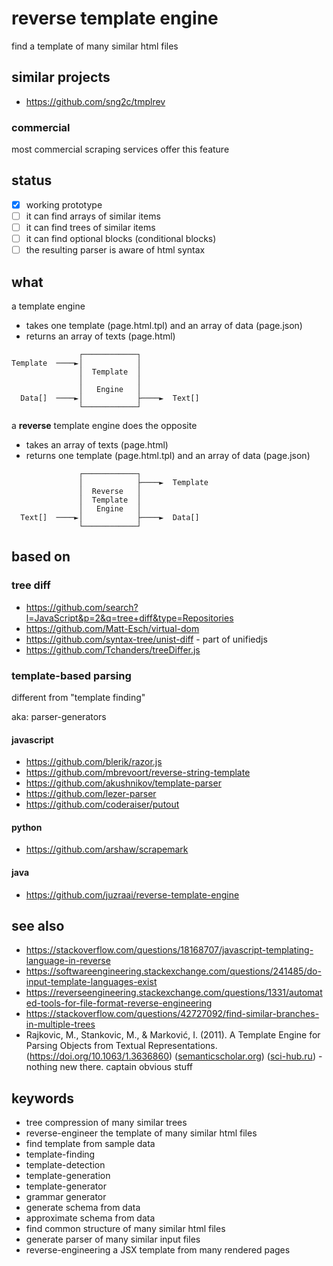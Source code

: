 # reverse template engine

find a template of many similar html files

## similar projects

- https://github.com/sng2c/tmplrev

### commercial

most commercial scraping services offer this feature

## status

- [x] working prototype
- [ ] it can find arrays of similar items
- [ ] it can find trees of similar items
- [ ] it can find optional blocks (conditional blocks)
- [ ] the resulting parser is aware of html syntax

## what

a template engine

- takes one template (page.html.tpl) and an array of data (page.json)
- returns an array of texts (page.html)

```
               ┌────────────┐
Template  ────►│            │
               │  Template  │
               │            │
               │   Engine   │
  Data[]  ────►│            ├────►  Text[]
               └────────────┘
```

a **reverse** template engine does the opposite

- takes an array of texts (page.html)
- returns one template (page.html.tpl) and an array of data (page.json)

```
               ┌────────────┐
               │            ├────►  Template
               │  Reverse   │
               │  Template  │
               │   Engine   │
  Text[]  ────►│            ├────►  Data[]
               └────────────┘
```

## based on

### tree diff

- https://github.com/search?l=JavaScript&p=2&q=tree+diff&type=Repositories
- https://github.com/Matt-Esch/virtual-dom
- https://github.com/syntax-tree/unist-diff - part of unifiedjs
- https://github.com/Tchanders/treeDiffer.js

### template-based parsing

different from "template finding"

aka: parser-generators

#### javascript

- https://github.com/blerik/razor.js
- https://github.com/mbrevoort/reverse-string-template
- https://github.com/akushnikov/template-parser
- https://github.com/lezer-parser
- https://github.com/coderaiser/putout

#### python

- https://github.com/arshaw/scrapemark

#### java

- https://github.com/juzraai/reverse-template-engine

## see also

- https://stackoverflow.com/questions/18168707/javascript-templating-language-in-reverse
- https://softwareengineering.stackexchange.com/questions/241485/do-input-template-languages-exist
- https://reverseengineering.stackexchange.com/questions/1331/automated-tools-for-file-format-reverse-engineering
- https://stackoverflow.com/questions/42727092/find-similar-branches-in-multiple-trees
- Rajkovic, M., Stankovic, M., & Marković, I. (2011). A Template Engine for Parsing Objects from Textual Representations. (https://doi.org/10.1063/1.3636860) ([semanticscholar.org](https://www.semanticscholar.org/paper/A-Template-Engine-for-Parsing-Objects-from-Textual-Rajkovic-Stankovic/4c5ffbe2fae274e1cdacb8b39d564c6a2e91cf5c)) ([sci-hub.ru](https://sci-hub.ru/https://doi.org/10.1063/1.3636860)) - nothing new there. captain obvious stuff

## keywords

- tree compression of many similar trees
- reverse-engineer the template of many similar html files
- find template from sample data
- template-finding
- template-detection
- template-generation
- template-generator
- grammar generator
- generate schema from data
- approximate schema from data
- find common structure of many similar html files
- generate parser of many similar input files
- reverse-engineering a JSX template from many rendered pages

